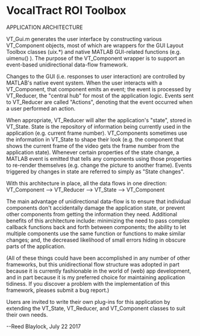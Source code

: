 # VocalTract ROI Toolbox

APPLICATION ARCHITECTURE

VT_Gui.m generates the user interface by constructing various VT_Component 
objects, most of which are wrappers for the GUI Layout Toolbox classes (uix.*) 
and native MATLAB GUI-related functions (e.g. uimenu() ). The purpose of the 
VT_Component wrapper is to support an event-based unidirectional data-flow 
framework.

Changes to the GUI (i.e. responses to user interaction) are controlled by 
MATLAB's native event system. When the user interacts with a VT_Component, that
component emits an event; the event is processed by VT_Reducer, the "central 
hub" for most of the application logic. Events sent to VT_Reducer are called 
"Actions", denoting that the event occurred when a user performed an action.
  
When appropriate, VT_Reducer will alter the application's "state", stored in 
VT_State. State is the repository of information being currently used in the 
application (e.g. current frame number). VT_Components sometimes use the 
information in VT_State to shape their look (e.g. the component that shows the
current frame of the video gets the frame number from the application state). 
Whenever certain properties of the state change, a MATLAB event is emitted that 
tells any components using those properties to re-render themselves (e.g.
change the picture to another frame). Events triggered by changes in state are 
referred to simply as "State changes".

With this architecture in place, all the data flows in one direction:
VT_Component --> VT_Reducer --> VT_State --> VT_Component

The main advantage of unidirectional data-flow is to ensure that individual 
components don't accidentally damage the application state, or prevent other
components from getting the information they need. Additional benefits of this 
architecture include: minimizing the need to pass complex callback functions 
back and forth between components; the ability to let multiple components use 
the same function or functions to make similar changes; and, the decreased 
likelihood of small errors hiding in obscure parts of the application.

(All of these things could have been accomplished in any number of other 
frameworks, but this unidirectional flow structure was adopted in part because 
it is currently fashionable in the world of (web) app development, and in part 
because it is my preferred choice for maintaining application tidiness. If you
discover a problem with the implementation of this framework, pleases submit a
bug report.)

Users are invited to write their own plug-ins for this application by 
extending the VT_State, VT_Reducer, and VT_Component classes to suit their own 
needs.

--Reed Blaylock, July 22 2017